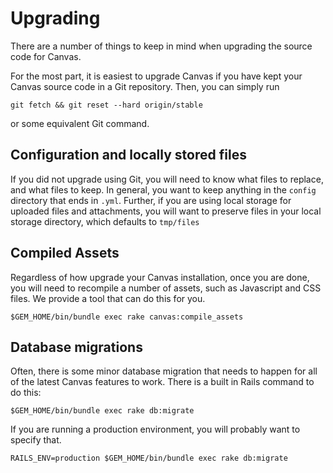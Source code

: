 Upgrading
============

There are a number of things to keep in mind when upgrading the source code for Canvas.

For the most part, it is easiest to upgrade Canvas if you have kept your Canvas source code in a Git repository. Then, you can simply run 

```
git fetch && git reset --hard origin/stable
```

or some equivalent Git command.

Configuration and locally stored files
--------------

If you did not upgrade using Git, you will need to know what files to replace, and what files to keep. In general, you want to keep anything in the `config` directory that ends in `.yml`. Further, if you are using local storage for uploaded files and attachments, you will want to preserve files in your local storage directory, which defaults to `tmp/files`

Compiled Assets
-------------

Regardless of how upgrade your Canvas installation, once you are done, you will need to recompile a number of assets, such as Javascript and CSS files. We provide a tool that can do this for you.

```
$GEM_HOME/bin/bundle exec rake canvas:compile_assets
```

Database migrations
-------------

Often, there is some minor database migration that needs to happen for all of the latest Canvas features to work. There is a built in Rails command to do this:

```
$GEM_HOME/bin/bundle exec rake db:migrate
```

If you are running a production environment, you will probably want to specify that.

```
RAILS_ENV=production $GEM_HOME/bin/bundle exec rake db:migrate
```
